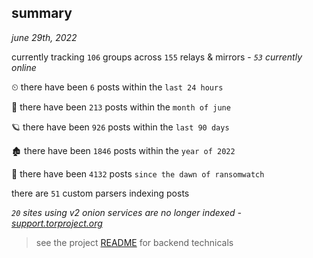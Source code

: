
## summary
_june 29th, 2022_

currently tracking `106` groups across `155` relays & mirrors - _`53` currently online_

⏲ there have been `6` posts within the `last 24 hours`

🦈 there have been `213` posts within the `month of june`

🪐 there have been `926` posts within the `last 90 days`

🏚 there have been `1846` posts within the `year of 2022`

🦕 there have been `4132` posts `since the dawn of ransomwatch`

there are `51` custom parsers indexing posts

_`20` sites using v2 onion services are no longer indexed - [support.torproject.org](https://support.torproject.org/onionservices/v2-deprecation/)_

> see the project [README](https://github.com/joshhighet/ransomwatch#ransomwatch--) for backend technicals
